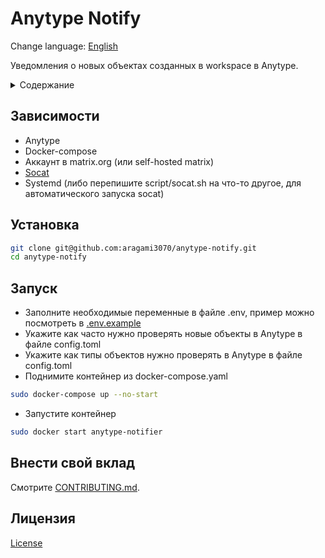 # Anytype Notify
Change language: [English](./README.md)

Уведомления о новых объектах созданных в workspace в Anytype.
<details>
	<summary>Содержание</summary>

* [Зависимости](#Зависимости)
* [Установка](#Установка)
* [Запуск](#Запуск)
* [Внести свой вклад](#Внести-свой-вклад)
* [Лицензия](#Лицензия)
</details>

## Зависимости
- Anytype
- Docker-compose
- Аккаунт в matrix.org (или self-hosted matrix)
- [Socat](https://github.com/3ndG4me/socat)
- Systemd (либо перепишите script/socat.sh на что-то другое, для автоматического запуска socat)

## Установка
```bash
git clone git@github.com:aragami3070/anytype-notify.git
cd anytype-notify
```


## Запуск
- Заполните необходимые переменные в файле .env, пример можно посмотреть в [.env.example](https://github.com/aragami3070/anytype-notify/blob/master/.env.example)
- Укажите как часто нужно проверять новые объекты в Anytype в файле config.toml
- Укажите как типы объектов нужно проверять в Anytype в файле config.toml
- Поднимите контейнер из docker-compose.yaml

```bash
sudo docker-compose up --no-start 
```
- Запустите контейнер

```bash
sudo docker start anytype-notifier
```

## Внести свой вклад

Смотрите [CONTRIBUTING.md](CONTRIBUTING.md).

## Лицензия

[License](License)
